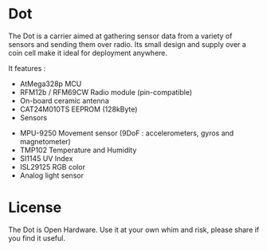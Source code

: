 # Dot

The Dot is a carrier aimed at gathering sensor data from a variety of sensors and sending them over radio.
Its small design and supply over a coin cell make it ideal for deployment anywhere.

It features :
- AtMega328p MCU
- RFM12b / RFM69CW Radio module (pin-compatible)
- On-board ceramic antenna
- CAT24M010TS EEPROM (128kByte)
- Sensors
* MPU-9250 Movement sensor (9DoF : accelerometers, gyros and magnetometer)
* TMP102 Temperature and Humidity
* SI1145 UV Index
* ISL29125 RGB color
* Analog light sensor

# License
The Dot is Open Hardware. Use it at your own whim and risk, please share if you find it useful.